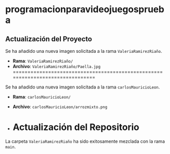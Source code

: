 # programacionparavideojuegosprueba
## Actualización del Proyecto

Se ha añadido una nueva imagen solicitada a la rama `ValeriaRamirezRiaño`.

- **Rama**: `ValeriaRamirezRiaño/`
- **Archivo**: `ValeriaRamirezRiaño/Paella.jpg`
===============================================================================

Se ha añadido una nueva imagen solicitada a la rama `carlosMauricioLeon`.

- **Rama**: `carlosMauricioLeon/`
- **Archivo**: `carlosMauricioLeon/arrozmixto.png`

- # Actualización del Repositorio

La carpeta `ValeriaRamirezRiaño` ha sido exitosamente mezclada con la rama `main`.

